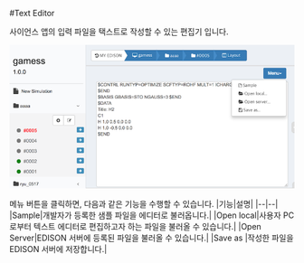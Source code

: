 #Text Editor

사이언스 앱의 입력 파일을 택스트로 작성할 수 있는 편집기 입니다.

![텍스트 에디터](/images/solverdev/06/text2.png)

메뉴 버튼을 클릭하면, 다음과 같은 기능을 수행할 수 있습니다.
|기능|설명|
|--|--|
|Sample|개발자가 등록한 샘플 파일을 에디터로 불러옵니다.|
|Open local|사용자 PC로부터 텍스트 에디터로 편집하고자 하는 파일을 불러올 수 있습니다.|
|Open Server|EDISON 서버에 등록된 파일을 불러올 수 있습니다.|
|Save as |작성한 파일을 EDISON 서버에 저장합니다.|
